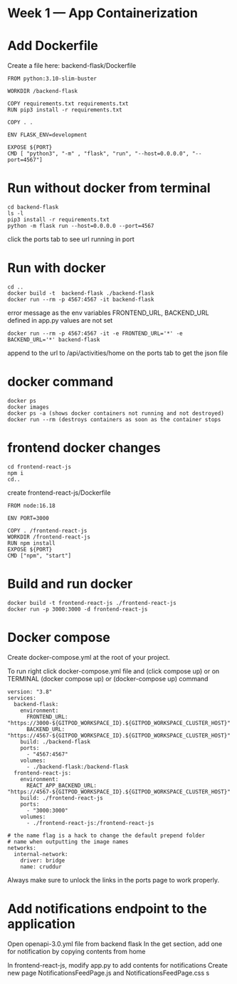 # Week 1 — App Containerization

# Add Dockerfile
Create a file here: backend-flask/Dockerfile

    FROM python:3.10-slim-buster
    
    WORKDIR /backend-flask
    
    COPY requirements.txt requirements.txt
    RUN pip3 install -r requirements.txt
    
    COPY . .
    
    ENV FLASK_ENV=development
    
    EXPOSE ${PORT}
    CMD [ "python3", "-m" , "flask", "run", "--host=0.0.0.0", "--port=4567"]

# Run without docker from terminal
    cd backend-flask    
    ls -l    
    pip3 install -r requirements.txt    
    python -m flask run --host=0.0.0.0 --port=4567

click the ports tab to see url running in port

# Run with docker
    cd ..    
    docker build -t  backend-flask ./backend-flask    
    docker run --rm -p 4567:4567 -it backend-flask
  
error message as the env variables FRONTEND_URL, BACKEND_URL defined in app.py values are not set

    docker run --rm -p 4567:4567 -it -e FRONTEND_URL='*' -e BACKEND_URL='*' backend-flask

append to the url to /api/activities/home on the ports tab to get the json file

# docker command
    docker ps
    docker images
    docker ps -a (shows docker containers not running and not destroyed)
    docker run --rm (destroys containers as soon as the container stops
    
# frontend docker changes
    cd frontend-react-js
    npm i
    cd..
    
create  frontend-react-js/Dockerfile

    FROM node:16.18
    
    ENV PORT=3000
    
    COPY . /frontend-react-js
    WORKDIR /frontend-react-js
    RUN npm install
    EXPOSE ${PORT}
    CMD ["npm", "start"]

# Build and run docker
    docker build -t frontend-react-js ./frontend-react-js
    docker run -p 3000:3000 -d frontend-react-js

# Docker compose
Create docker-compose.yml at the root of your project. 

To run right click docker-compose.yml file and (click compose up) or on TERMINAL (docker compose up) or (docker-compose up) command

    version: "3.8"
    services:
      backend-flask:
        environment:
          FRONTEND_URL: "https://3000-${GITPOD_WORKSPACE_ID}.${GITPOD_WORKSPACE_CLUSTER_HOST}"
          BACKEND_URL: "https://4567-${GITPOD_WORKSPACE_ID}.${GITPOD_WORKSPACE_CLUSTER_HOST}"
        build: ./backend-flask
        ports:
          - "4567:4567"
        volumes:
          - ./backend-flask:/backend-flask
      frontend-react-js:
        environment:
          REACT_APP_BACKEND_URL: "https://4567-${GITPOD_WORKSPACE_ID}.${GITPOD_WORKSPACE_CLUSTER_HOST}"
        build: ./frontend-react-js
        ports:
          - "3000:3000"
        volumes:
          - ./frontend-react-js:/frontend-react-js
    
    # the name flag is a hack to change the default prepend folder
    # name when outputting the image names
    networks: 
      internal-network:
        driver: bridge
        name: cruddur

Always make sure to unlock the links in the ports page to work properly.

# Add notifications endpoint to the application

Open openapi-3.0.yml file from backend flask
In the get section, add one for notification by copying contents from home

In frontend-react-js, modify app.py to add contents for notifications
Create new page NotificationsFeedPage.js and NotificationsFeedPage.css s
